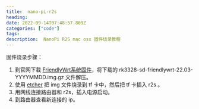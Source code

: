 ```yaml
---
title:  nano-pi-r2s
heading: 
date: 2022-09-14T07:48:57.809Z
categories: ["code"]
tags: 
description:  NanoPi R2S mac osx 固件烧录教程
---
```

固件烧录步骤：
1. 到官网下载 [FriendlyWrt系统固件](http://wiki.friendlyelec.com/wiki/index.php/NanoPi_R2S/zh#.E5.AE.89.E8.A3.85.E7.B3.BB.E7.BB.9F)，将下载的 rk3328-sd-friendlywrt-22.03-YYYYMMDD.img.gz 文件解压。
2. 使用 [etcher](https://www.balena.io/etcher) 把 img 文件烧录到 tf 卡中，然后把 tf 卡插入 r2s 。
3. 用网线连接路由器和 r2s，插入电源启动。
4. 到路由器查看新连接的 ip。


